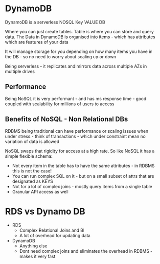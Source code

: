 # DynamoDB
DynamoDB is a serverless NOSQL Key VALUE DB

Where you can just create tables. Table is where you can store and query data.
The Data in DynamoDB is organised into items - which has attributes which are features of your data

It will manage storage for you depending on how many items you have in the DB - so no need to worry about scaling
up or down 

Being serverless - it replicates and mirrors data across multiple AZs in multiple drives 

## Performance 
Being NoSQL it is very performant - and has ms response time - good coupled with scalability for millions of users to
access 

## Benefits of NoSQL - Non Relational DBs
RDBMS being traditional can have performance or scaling issues when under stress - think of transactions - which under
constraint mean no variation of data is allowed 

NoSQL swaps that rigidity for access at a high rate. So like NoSQL it has a simple flexible schema:
* Not every item in the table has to have the same attributes - in RDBMS this is not the case!
* You can run complex SQL on it - but on a small subset of attrs that are designated as KEYS  
* Not for a lot of complex joins - mostly query items from a single table 
* Granular API access as well


# RDS vs Dynamo DB 
* RDS
  * Complex Relational Joins and BI
  * A lot of overhead for updating data
* DynamoDB
  * Anything else 
  * Dont need complex joins and eliminates the overhead in RDBMS - makes it very fast 